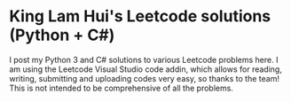 ﻿# King Lam Hui's Leetcode solutions (Python + C#)
I post my Python 3 and C# solutions to various Leetcode problems here.
I am using the Leetcode Visual Studio code addin, which allows for reading, writing, submitting and uploading codes very easy, so thanks to the team!
This is not intended to be comprehensive of all the problems.
